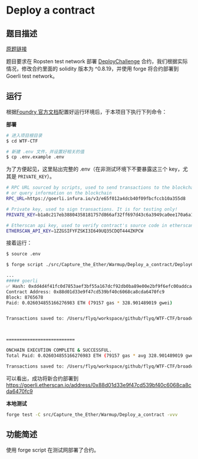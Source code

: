# Deploy a contract

## 题目描述

[原题链接](https://capturetheether.com/challenges/warmup/deploy)

题目要求在 Ropsten test network 部署 [DeployChallenge](./DeployChallenge.sol) 合约，我们根据实际情况，修改合约里面的 solidity 版本为 ^0.8.19，并使用 forge 将合约部署到 Goerli test network。

## 运行

根据[Foundry 官方文档](https://getfoundry.sh)配置好运行环境后，于本项目下执行下列命令：

**部署**
```sh
# 进入项目根目录
$ cd WTF-CTF

# 新建 .env 文件，并设置好相关的值
$ cp .env.example .env
```

为了方便起见，这里贴出完整的 .env（在非测试环境下不要暴露这三个 key，尤其是 `PRIVATE_KEY`）。
```sh
# RPC URL sourced by scripts, used to send transactions to the blockchain 
# or query information on the blockchain
RPC_URL=https://goerli.infura.io/v3/e65f012a4dcb40f09fbcfccb10a355d8

# Private key, used to sign transactions. It is for testing only!
PRIVATE_KEY=b1a8c217eb38804358181757d866af32ff697d43c6a3949ca0ee170a6a14cd18

# Etherscan api key, used to verify contract's source code in etherscan
ETHERSCAN_API_KEY=1ZZGSIFYFZSKI3I649UQ35CDQT444ZKPCW
```

接着运行：
```sh
$ source .env

$ forge script ./src/Capture_the_Ether/Warmup/Deploy_a_contract/DeployChallenge.s.sol --fork-url $RPC_URL --broadcast -vvv

...
##### goerli
✅ Hash: 0xdd4d4f41fc0d7853aef3bf55a167dcf92db0ba89e00e2bf9f6efc00addcab6bd
Contract Address: 0x88d01d33e9f47cd539bf40c6068ca8cda6470fc9
Block: 8765678
Paid: 0.026034855166276983 ETH (79157 gas * 328.901489019 gwei)


Transactions saved to: /Users/flyq/workspace/github/flyq/WTF-CTF/broadcast/DeployChallenge.s.sol/5/run-latest.json



==========================

ONCHAIN EXECUTION COMPLETE & SUCCESSFUL.
Total Paid: 0.026034855166276983 ETH (79157 gas * avg 328.901489019 gwei)

Transactions saved to: /Users/flyq/workspace/github/flyq/WTF-CTF/broadcast/DeployChallenge.s.sol/5/run-latest.json
```
可以看出，成功将新合约部署到 https://goerli.etherscan.io/address/0x88d01d33e9f47cd539bf40c6068ca8cda6470fc9

**本地测试**
```sh
forge test -C src/Capture_the_Ether/Warmup/Deploy_a_contract -vvv
```

## 功能简述

使用 forge script 在测试网部署了合约。
